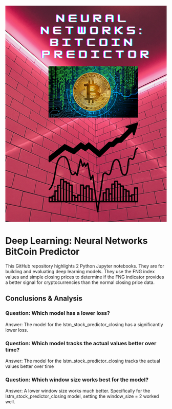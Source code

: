 [![Neural_Networks_Stock_PredictorImage](https://github.com/benjaminweymouth/Neural_Networks_Stock_Predictor/blob/main/Resources/Neural%20Networks%20Bitcoin%20Predictor.png)](https://github.com/benjaminweymouth/Neural_Networks_Stock_Predictor/blob/main/lstm_stock_predictor_closing.ipynb)

# Deep Learning: Neural Networks BitCoin Predictor
This GitHub repository highlights 2 Python Jupyter notebooks. They are for building and evaluating deep learning models. They use the FNG index values and simple closing prices to determine if the FNG indicator provides a better signal for cryptocurrencies than the normal closing price data.

## Conclusions & Analysis

### Question: Which model has a lower loss?
Answer: The model for the lstm_stock_predictor_closing has a significantly lower loss. 
### Question: Which model tracks the actual values better over time?
Answer: The model for the lstm_stock_predictor_closing tracks the actual values better over time
### Question: Which window size works best for the model?
Answer: A lower window size works much better. Specifically for the lstm_stock_predictor_closing model, setting the window_size = 2 worked well.  
